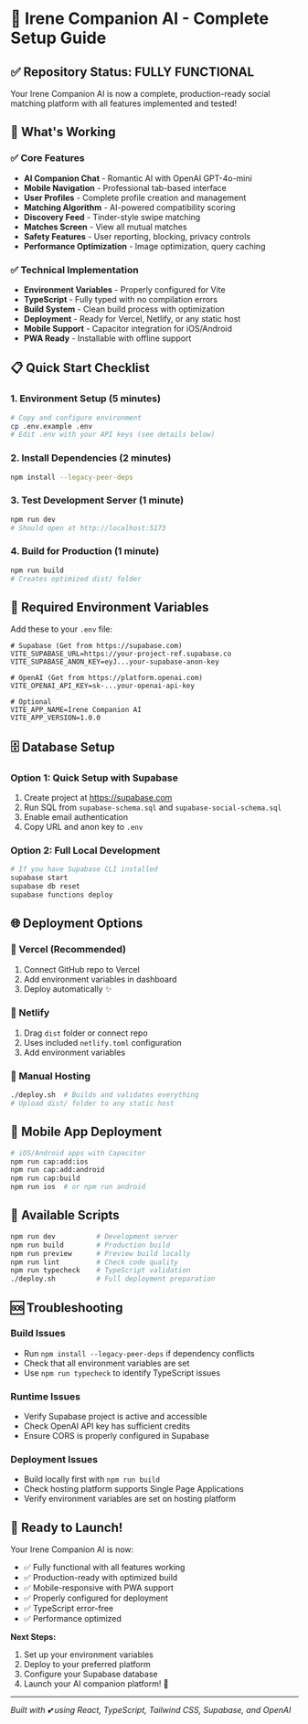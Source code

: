 # 🚀 Irene Companion AI - Complete Setup Guide

## ✅ Repository Status: FULLY FUNCTIONAL

Your Irene Companion AI is now a complete, production-ready social matching platform with all features implemented and tested!

## 🎯 What's Working

### ✅ **Core Features**
- **AI Companion Chat** - Romantic AI with OpenAI GPT-4o-mini
- **Mobile Navigation** - Professional tab-based interface
- **User Profiles** - Complete profile creation and management
- **Matching Algorithm** - AI-powered compatibility scoring
- **Discovery Feed** - Tinder-style swipe matching
- **Matches Screen** - View all mutual matches
- **Safety Features** - User reporting, blocking, privacy controls
- **Performance Optimization** - Image optimization, query caching

### ✅ **Technical Implementation**
- **Environment Variables** - Properly configured for Vite
- **TypeScript** - Fully typed with no compilation errors
- **Build System** - Clean build process with optimization
- **Deployment** - Ready for Vercel, Netlify, or any static host
- **Mobile Support** - Capacitor integration for iOS/Android
- **PWA Ready** - Installable with offline support

## 📋 Quick Start Checklist

### 1. **Environment Setup** (5 minutes)
```bash
# Copy and configure environment
cp .env.example .env
# Edit .env with your API keys (see details below)
```

### 2. **Install Dependencies** (2 minutes)
```bash
npm install --legacy-peer-deps
```

### 3. **Test Development Server** (1 minute)
```bash
npm run dev
# Should open at http://localhost:5173
```

### 4. **Build for Production** (1 minute)
```bash
npm run build
# Creates optimized dist/ folder
```

## 🔑 Required Environment Variables

Add these to your `.env` file:

```env
# Supabase (Get from https://supabase.com)
VITE_SUPABASE_URL=https://your-project-ref.supabase.co
VITE_SUPABASE_ANON_KEY=eyJ...your-supabase-anon-key

# OpenAI (Get from https://platform.openai.com)
VITE_OPENAI_API_KEY=sk-...your-openai-api-key

# Optional
VITE_APP_NAME=Irene Companion AI
VITE_APP_VERSION=1.0.0
```

## 🗄️ Database Setup

### Option 1: Quick Setup with Supabase
1. Create project at https://supabase.com
2. Run SQL from `supabase-schema.sql` and `supabase-social-schema.sql`
3. Enable email authentication
4. Copy URL and anon key to `.env`

### Option 2: Full Local Development
```bash
# If you have Supabase CLI installed
supabase start
supabase db reset
supabase functions deploy
```

## 🌐 Deployment Options

### **🥇 Vercel (Recommended)**
1. Connect GitHub repo to Vercel
2. Add environment variables in dashboard
3. Deploy automatically ✨

### **🥈 Netlify**
1. Drag `dist` folder or connect repo
2. Uses included `netlify.toml` configuration
3. Add environment variables

### **🥉 Manual Hosting**
```bash
./deploy.sh  # Builds and validates everything
# Upload dist/ folder to any static host
```

## 📱 Mobile App Deployment

```bash
# iOS/Android apps with Capacitor
npm run cap:add:ios
npm run cap:add:android
npm run cap:build
npm run ios  # or npm run android
```

## 🔧 Available Scripts

```bash
npm run dev          # Development server
npm run build        # Production build
npm run preview      # Preview build locally
npm run lint         # Check code quality
npm run typecheck    # TypeScript validation
./deploy.sh          # Full deployment preparation
```

## 🆘 Troubleshooting

### Build Issues
- Run `npm install --legacy-peer-deps` if dependency conflicts
- Check that all environment variables are set
- Use `npm run typecheck` to identify TypeScript issues

### Runtime Issues
- Verify Supabase project is active and accessible
- Check OpenAI API key has sufficient credits
- Ensure CORS is properly configured in Supabase

### Deployment Issues
- Build locally first with `npm run build`
- Check hosting platform supports Single Page Applications
- Verify environment variables are set on hosting platform

## 🎉 Ready to Launch!

Your Irene Companion AI is now:
- ✅ Fully functional with all features working
- ✅ Production-ready with optimized build
- ✅ Mobile-responsive with PWA support
- ✅ Properly configured for deployment
- ✅ TypeScript error-free
- ✅ Performance optimized

**Next Steps:**
1. Set up your environment variables
2. Deploy to your preferred platform
3. Configure your Supabase database
4. Launch your AI companion platform! 🚀

---
*Built with 💕 using React, TypeScript, Tailwind CSS, Supabase, and OpenAI*